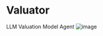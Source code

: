 # Valuator
LLM Valuation Model Agent
![image](https://github.com/user-attachments/assets/4202d0ed-fd3c-491a-8fb5-9378d45f8d46)
